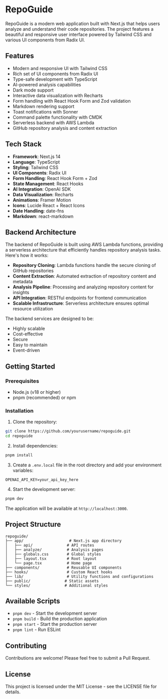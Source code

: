 # RepoGuide

RepoGuide is a modern web application built with Next.js that helps users analyze and understand their code repositories. The project features a beautiful and responsive user interface powered by Tailwind CSS and various UI components from Radix UI.

## Features

- Modern and responsive UI with Tailwind CSS
- Rich set of UI components from Radix UI
- Type-safe development with TypeScript
- AI-powered analysis capabilities
- Dark mode support
- Interactive data visualization with Recharts
- Form handling with React Hook Form and Zod validation
- Markdown rendering support
- Toast notifications with Sonner
- Command palette functionality with CMDK
- Serverless backend with AWS Lambda
- GitHub repository analysis and content extraction

## Tech Stack

- **Framework**: Next.js 14
- **Language**: TypeScript
- **Styling**: Tailwind CSS
- **UI Components**: Radix UI
- **Form Handling**: React Hook Form + Zod
- **State Management**: React Hooks
- **AI Integration**: OpenAI SDK
- **Data Visualization**: Recharts
- **Animations**: Framer Motion
- **Icons**: Lucide React + React Icons
- **Date Handling**: date-fns
- **Markdown**: react-markdown

## Backend Architecture

The backend of RepoGuide is built using AWS Lambda functions, providing a serverless architecture that efficiently handles repository analysis tasks. Here's how it works:

- **Repository Cloning**: Lambda functions handle the secure cloning of GitHub repositories
- **Content Extraction**: Automated extraction of repository content and metadata
- **Analysis Pipeline**: Processing and analyzing repository content for insights
- **API Integration**: RESTful endpoints for frontend communication
- **Scalable Infrastructure**: Serverless architecture ensures optimal resource utilization

The backend services are designed to be:

- Highly scalable
- Cost-effective
- Secure
- Easy to maintain
- Event-driven

## Getting Started

### Prerequisites

- Node.js (v18 or higher)
- pnpm (recommended) or npm

### Installation

1. Clone the repository:

```bash
git clone https://github.com/yourusername/repoguide.git
cd repoguide
```

2. Install dependencies:

```bash
pnpm install
```

3. Create a `.env.local` file in the root directory and add your environment variables:

```env
OPENAI_API_KEY=your_api_key_here
```

4. Start the development server:

```bash
pnpm dev
```

The application will be available at `http://localhost:3000`.

## Project Structure

```
repoguide/
├── app/                    # Next.js app directory
│   ├── api/               # API routes
│   ├── analyze/           # Analysis pages
│   ├── globals.css        # Global styles
│   ├── layout.tsx         # Root layout
│   └── page.tsx           # Home page
├── components/            # Reusable UI components
├── hooks/                 # Custom React hooks
├── lib/                   # Utility functions and configurations
├── public/               # Static assets
└── styles/               # Additional styles
```

## Available Scripts

- `pnpm dev` - Start the development server
- `pnpm build` - Build the production application
- `pnpm start` - Start the production server
- `pnpm lint` - Run ESLint

## Contributing

Contributions are welcome! Please feel free to submit a Pull Request.

## License

This project is licensed under the MIT License - see the LICENSE file for details.
